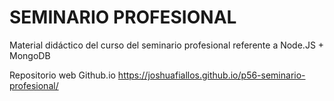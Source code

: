 # SEMINARIO PROFESIONAL
Material didáctico del curso del seminario profesional referente a Node.JS + MongoDB

Repositorio web Github.io https://joshuafiallos.github.io/p56-seminario-profesional/

